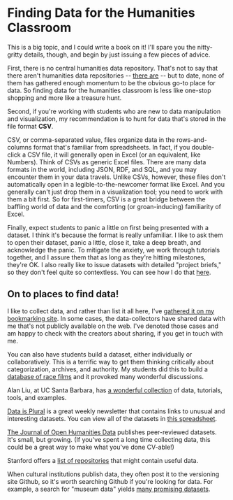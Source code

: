 # Finding Data for the Humanities Classroom

This is a big topic, and I could write a book on it! I'll spare you the nitty-gritty details, though, and begin by just issuing a few pieces of advice.

First, there is no central humanities data repository. That's not to say that there aren't humanities data repositories -- [there are](https://guides.lib.uci.edu/datamanagement/dr_humanities) -- but to date, none of them has gathered enough momentum to be the obvious go-to place for data. So finding data for the humanities classroom is less like one-stop shopping and more like a treasure hunt.

Second, if you're working with students who are new to data manipulation and visualization, my recommendation is to hunt for data that's stored in the file format **CSV**.

CSV, or comma-separated value, files organize data in the rows-and-columns format that's familiar from spreadsheets. In fact, if you double-click a CSV file, it will generally open in Excel (or an equivalent, like Numbers). Think of CSVs as generic Excel files. There are many data formats in the world, including JSON, RDF, and SQL, and you may encounter them in your data travels. Unlike CSVs, however, these files don't automatically open in a legible-to-the-newcomer format like Excel. And you generally can't just drop them in a visualization tool; you need to work with them a bit first. So for first-timers, CSV is a great bridge between the baffling world of data and the comforting (or groan-inducing) familiarity of Excel.

Finally, expect students to panic a little on first being presented with a dataset. I think it's because the format is really unfamiliar. I like to ask them to open their dataset, panic a little, close it, take a deep breath, and acknowledge the panic. To mitigate the anxiety, we work through tutorials together, and I assure them that as long as they're hitting milestones, they're OK. I also really like to issue datasets with detailed "project briefs," so they don't feel quite so contextless. You can see how I do that [here](http://miriamposner.com/blog/data-packages-for-dh-beginners/). 

## On to places to find data!

I like to collect data, and rather than list it all here, I've [gathered it on my bookmarking site](https://pinboard.in/u:miriamposner/t:humdata/). In some cases, the data-collectors have shared data with me that's not publicly available on the web. I've denoted those cases and am happy to check with the creators about sharing, if you get in touch with me.

You can also have students build a dataset, either individually or collaboratively. This is a terrific way to get them thinking critically about categorization, archives, and authority. My students did this to build a [database of race films](http://dhbasecamp.humanities.ucla.edu/afamfilm/) and it provoked many wonderful discussions.

Alan Liu, at UC Santa Barbara, has [a wonderful collection](http://dhresourcesforprojectbuilding.pbworks.com/w/page/69244243/FrontPage) of data, tutorials, tools, and examples.

[Data is Plural](https://tinyletter.com/data-is-plural/archive) is a great weekly newsletter that contains links to unusual and interesting datasets. You can view all of the datasets in [this spreadsheet](https://tinyletter.com/data-is-plural/archive).

[The Journal of Open Humanities Data](https://openhumanitiesdata.metajnl.com/) publishes peer-reviewed datasets. It's small, but growing. (If you've spent a long time collecting data, this could be a great way to make what you've done CV-able!)

Stanford offers a [list of repositories](http://library.stanford.edu/research/data-management-services/share-and-preserve-research-data/domain-specific-data-repositori-1) that might contain useful data.

When cultural institutions publish data, they often post it to the versioning site Github, so it's worth searching Github if you're looking for data. For example, a search for "museum data" yields [many promising datasets](https://github.com/search?q=museum+data).

